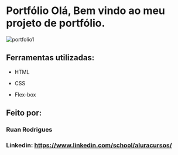 
# Portfólio Olá, Bem vindo ao meu projeto de portfólio.

![portfolio1](https://github.com/Ruandev2/Portfolio/assets/93599287/a951eca3-ae89-4a03-aeab-986853dafe17)


## Ferramentas utilizadas:

* HTML

* CSS

* Flex-box

## Feito por:

### Ruan Rodrigues 

### Linkedin: https://www.linkedin.com/school/aluracursos/

```)

